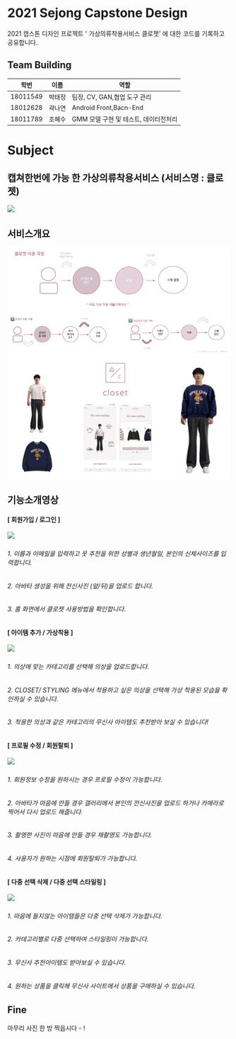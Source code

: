 

# 2021 Sejong Capstone Design
2021 캡스톤 디자인 프로젝트 ' 가상의류착용서비스 클로젯' 에 대한 코드를 기록하고 공유합니다.


## Team Building
|학번|이름|역할|
|------|---|---|
|18011549|박태정| 팀장, CV, GAN,협업 도구 관리 |
|18012628|곽나연| Android Front,Bacn-End |
|18011789|조혜수| GMM 모델 구현 및 테스트, 데이터전처리 |


# Subject
## 캡쳐한번에 가능 한 가상의류착용서비스 (서비스명 : 클로젯)  
<img src="https://user-images.githubusercontent.com/52556870/145670155-86ae5faa-6495-4651-8036-2b00105353f3.gif">

## 서비스개요
![FlowChart](/image/service.png)
![FlowChart](/image/vton.png)

## 기능소개영상
#### [ 회원가입 / 로그인 ]
<img width="250" src="https://user-images.githubusercontent.com/52556870/145670168-5e514d8a-5efb-420b-920a-4b318e79f94b.gif">

###### 1. 이름과 이메일을 입력하고 옷 추천을 위한 성별과 생년월일, 본인의 신체사이즈를 입력합니다.
###### 2. 아바타 생성을 위해 전신사진 (앞/뒤)을 업로드 합니다.
###### 3. 홈 화면에서 클로젯 사용방법을 확인합니다.

#### [ 아이템 추가 / 가상착용 ]
<img width="250" src="https://user-images.githubusercontent.com/52556870/145670184-66e3e1d1-f818-4ac5-bc3e-f6403d2b36c0.gif">

###### 1. 의상에 맞는 카테고리를 선택해 의상을 업로드합니다.
###### 2. CLOSET/ STYLING 메뉴에서 착용하고 싶은 의상을 선택해 가상 착용된 모습을 확인하실 수 있습니다.
###### 3. 착용한 의상과 같은 카테고리의 무신사 아이템도 추천받아 보실 수 있습니다!

#### [ 프로필 수정 / 회원탈퇴 ]
<img width="250" src="https://user-images.githubusercontent.com/52556870/145670301-0b9f0e4e-583f-442e-a971-467bbfe1542c.gif">

###### 1. 회원정보 수정을 원하시는 경우 프로필 수정이 가능합니다.
###### 2. 아바타가 마음에 안들 경우 갤러리에서 본인의 전신사진을 업로드 하거나 카메라로 찍어서 다시 업로드 해줍니다.
###### 3. 촬영한 사진이 마음에 안들 경우 재촬영도 가능합니다.
###### 4. 사용자가 원하는 시점에 회원탈퇴가 가능합니다. 

#### [ 다중 선택 삭제 / 다중 선택 스타일링 ]
<img width="250" src="https://user-images.githubusercontent.com/52556870/145670200-0bb9175e-92f2-4697-ba97-5d2bc8560f8c.gif">

###### 1. 마음에 들지않는 아이템들은 다중 선택 삭제가 가능합니다. 
###### 2. 카테고리별로 다중 선택하여 스타일링이 가능합니다. 
###### 3. 무신사 추천아이템도 받아보실 수 있습니다.
###### 4. 원하는 상품을 클릭해 무신사 사이트에서 상품을 구매하실 수 있습니다. 

## Fine  

마무리 사진 한 방 찍읍시다 - !

